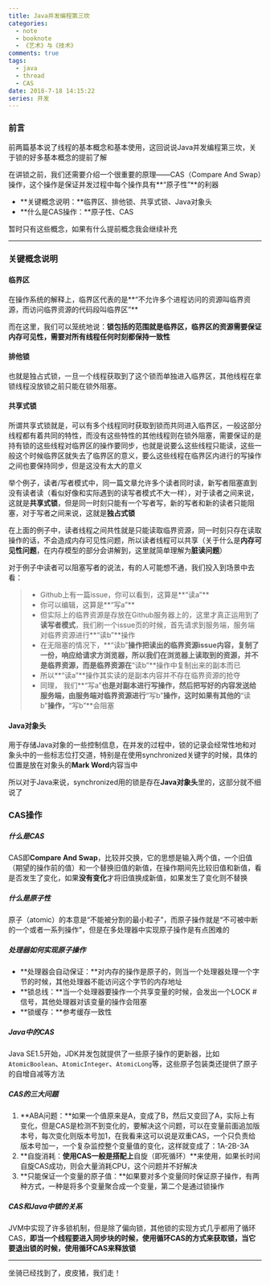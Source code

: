 ```yaml
---
title: Java并发编程第三坎
categories:
  - note
  - booknote
  - 《艺术》与《技术》
comments: true
tags:
  - java
  - thread
  - CAS
date: 2018-7-18 14:15:22
series: 并发
---
```




### 前言

前两篇基本说了线程的基本概念和基本使用，这回说说Java并发编程第三坎，关于锁的好多基本概念的提前了解

在讲锁之前，我们还需要介绍一个很重要的原理——CAS（Compare And Swap）操作，这个操作是保证并发过程中每个操作具有**“原子性”**的利器

- **关键概念说明：**临界区、排他锁、共享式锁、Java对象头
- **什么是CAS操作：**原子性、CAS

暂时只有这些概念，如果有什么提前概念我会继续补充

-------

### 关键概念说明

#### 临界区

在操作系统的解释上，临界区代表的是**“不允许多个进程访问的资源叫临界资源，而访问临界资源的代码段叫临界区”**

而在这里，我们可以笼统地说：**锁包括的范围就是临界区，临界区的资源需要保证内存可见性，需要对所有线程任何时刻都保持一致性**

#### 排他锁

也就是独占式锁，一旦一个线程获取到了这个锁而单独进入临界区，其他线程在拿锁线程没放锁之前只能在锁外阻塞。

#### 共享式锁

所谓共享式锁就是，可以有多个线程同时获取到锁而共同进入临界区，一般这部分线程都有着共同的特性，而没有这些特性的其他线程则在锁外阻塞，需要保证的是持有锁的这些线程对临界区的操作要同步，也就是说要么这些线程只能读，这些一般这个时候临界区就失去了临界区的意义，要么这些线程在临界区内进行的写操作之间也要保持同步，但是这没有太大的意义

举个例子，读者/写者模式中，同一篇文章允许多个读者同时读，新写者阻塞直到没有读者读（看似好像和实际遇到的读写者模式不大一样），对于读者之间来说，这就是**共享式锁**，但是同一时刻只能有一个写者写，新的写者和新的读者只能阻塞，对于写者之间来说，这就是**独占式锁**

在上面的例子中，读者线程之间共性就是只能读取临界资源，同一时刻只存在读取操作的话，不会造成内存可见性问题，所以读者线程可以共享（关于什么是**内存可见性问题**，在内存模型的部分会讲解到，这里就简单理解为**脏读问题**）

对于例子中读者可以阻塞写者的说法，有的人可能想不通，我们投入到场景中去看：

> - Github上有一篇issue，你可以看到，这算是**“读a”**
> - 你可以编辑，这算是**“写a”**
> - 但实际上的临界资源是存放在Github服务器上的，这里才真正运用到了**读写者模式**，我们刷一个issue页的时候，首先请求到服务端，服务端对临界资源进行**“读b”**操作
> - 在无阻塞的情况下，**“读b”**操作把读出的临界资源issue内容，复制了一份，响应给请求方浏览器，所以我们在浏览器上读取到的资源，并不是临界资源，而是临界资源在**“读b”**操作中复制出来的副本而已
> - 所以**“读a”**操作其实读的是副本内容并不存在临界资源的抢夺
> - 同理， 我们**“写a”**也是对副本进行写操作，然后把写好的内容发送给服务端，由服务端对临界资源进行**“写b”**操作，这时如果有其他的**“读b”**操作，**“写b”**会阻塞

#### Java对象头

用于存储Java对象的一些控制信息，在并发的过程中，锁的记录会经常性地和对象头中的一些标志位打交道，特别是在使用synchronized关键字的时候，具体的位置是放在对象头的**Mark Word**内容当中

所以对于Java来说，synchronized用的锁是存在**Java对象头**里的，这部分就不细说了

### CAS操作

##### 什么是CAS

CAS即**Compare And Swap**，比较并交换，它的思想是输入两个值，一个旧值（期望的操作前的值）和一个替换旧值的新值，在操作期间先比较旧值和新值，看是否发生了变化，如果**没有变化**才将旧值换成新值，如果发生了变化则不替换

##### 什么是原子性

原子（atomic）的本意是“不能被分割的最小粒子”，而原子操作就是“不可被中断的一个或者一系列操作”，但是在多处理器中实现原子操作是有点困难的

##### 处理器如何实现原子操作

- **处理器会自动保证：**对内存的操作是原子的，则当一个处理器处理一个字节的时候，其他处理器不能访问这个字节的内存地址
- **锁总线：**当一个处理器要操作一个共享变量的时候，会发出一个LOCK #信号，其他处理器对该变量的操作会阻塞
- **锁缓存：**参考缓存一致性

##### Java中的CAS

Java SE1.5开始，JDK并发包就提供了一些原子操作的更新器，比如`AtomicBoolean`、`AtomicInteger`、`AtomicLong`等，这些原子包装类还提供了原子的自增自减等方法

##### CAS的三大问题

1. **ABA问题：**如果一个值原来是A，变成了B，然后又变回了A，实际上有变化，但是CAS是检测不到变化的，要解决这个问题，可以在变量前面追加版本号，每次变化则版本号加1，在我看来这可以说是双重CAS，一个只负责给版本号加一，一个复杂监控整个变量值的变化，这样就变成了：1A-2B-3A
2. **自旋消耗：**使用CAS一般是搭配上**自旋（即死循环）**来使用，如果长时间自旋CAS成功，则会大量消耗CPU，这个问题并不好解决
3. **只能保证一个变量的原子值：**如果要对多个变量同时保证原子操作，有两种方式，一种是将多个变量聚合成一个变量，第二个是通过锁操作

##### CAS和Java中锁的关系

JVM中实现了许多锁机制，但是除了偏向锁，其他锁的实现方式几乎都用了循环CAS，**即当一个线程要进入同步块的时候，使用循环CAS的方式来获取锁，当它要退出锁的时候，使用循环CAS来释放锁**

-------

坐骑已经找到了，皮皮猪，我们走！